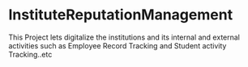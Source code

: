 # InstituteReputationManagement
This Project lets digitalize the institutions and its internal and external activities such as Employee Record Tracking and Student activity Tracking..etc
